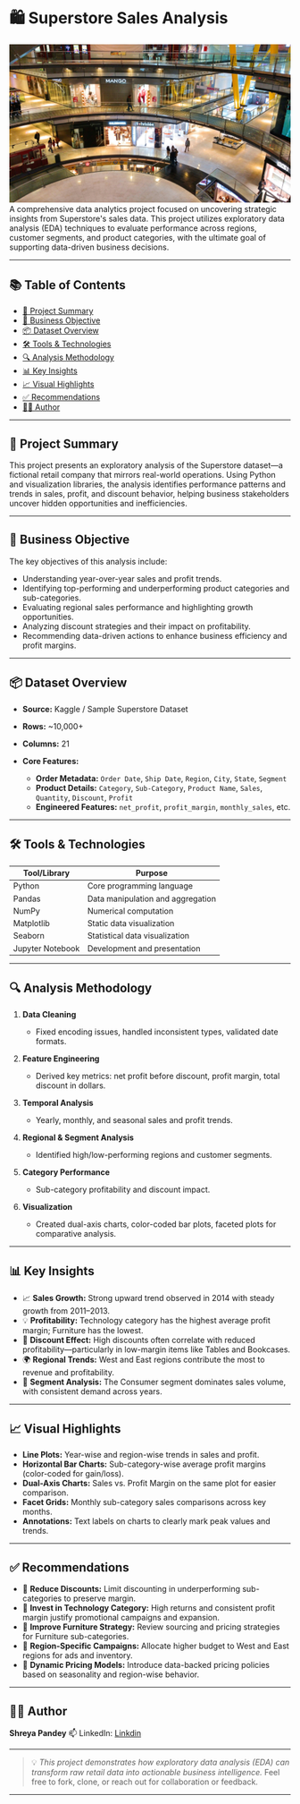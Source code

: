 # 🛍️ Superstore Sales Analysis
![Superstore_wallpaper](Dataset/store_wallpaper.jpg)
A comprehensive data analytics project focused on uncovering strategic insights from Superstore's sales data. This project utilizes exploratory data analysis (EDA) techniques to evaluate performance across regions, customer segments, and product categories, with the ultimate goal of supporting data-driven business decisions.

---

## 📚 Table of Contents

* [📌 Project Summary](#-project-summary)
* [🎯 Business Objective](#-business-objective)
* [📦 Dataset Overview](#-dataset-overview)
* [🛠️ Tools & Technologies](#-tools--technologies)
* [🔍 Analysis Methodology](#-analysis-methodology)
* [📊 Key Insights](#-key-insights)
* [📈 Visual Highlights](#-visual-highlights)
* [✅ Recommendations](#-recommendations)
* [👨‍💻 Author](#-author)

---

## 📌 Project Summary

This project presents an exploratory analysis of the Superstore dataset—a fictional retail company that mirrors real-world operations. Using Python and visualization libraries, the analysis identifies performance patterns and trends in sales, profit, and discount behavior, helping business stakeholders uncover hidden opportunities and inefficiencies.

---

## 🎯 Business Objective

The key objectives of this analysis include:

* Understanding year-over-year sales and profit trends.
* Identifying top-performing and underperforming product categories and sub-categories.
* Evaluating regional sales performance and highlighting growth opportunities.
* Analyzing discount strategies and their impact on profitability.
* Recommending data-driven actions to enhance business efficiency and profit margins.

---

## 📦 Dataset Overview

* **Source:** Kaggle / Sample Superstore Dataset
* **Rows:** \~10,000+
* **Columns:** 21
* **Core Features:**

  * **Order Metadata:** `Order Date`, `Ship Date`, `Region`, `City`, `State`, `Segment`
  * **Product Details:** `Category`, `Sub-Category`, `Product Name`, `Sales`, `Quantity`, `Discount`, `Profit`
  * **Engineered Features:** `net_profit`, `profit_margin`, `monthly_sales`, etc.

---

## 🛠️ Tools & Technologies

| Tool/Library     | Purpose                           |
| ---------------- | --------------------------------- |
| Python           | Core programming language         |
| Pandas           | Data manipulation and aggregation |
| NumPy            | Numerical computation             |
| Matplotlib       | Static data visualization         |
| Seaborn          | Statistical data visualization    |
| Jupyter Notebook | Development and presentation      |

---

## 🔍 Analysis Methodology

1. **Data Cleaning**

   * Fixed encoding issues, handled inconsistent types, validated date formats.
2. **Feature Engineering**

   * Derived key metrics: net profit before discount, profit margin, total discount in dollars.
3. **Temporal Analysis**

   * Yearly, monthly, and seasonal sales and profit trends.
4. **Regional & Segment Analysis**

   * Identified high/low-performing regions and customer segments.
5. **Category Performance**

   * Sub-category profitability and discount impact.
6. **Visualization**

   * Created dual-axis charts, color-coded bar plots, faceted plots for comparative analysis.

---

## 📊 Key Insights

* 📈 **Sales Growth:** Strong upward trend observed in 2014 with steady growth from 2011–2013.
* 💡 **Profitability:** Technology category has the highest average profit margin; Furniture has the lowest.
* 🔻 **Discount Effect:** High discounts often correlate with reduced profitability—particularly in low-margin items like Tables and Bookcases.
* 🌍 **Regional Trends:** West and East regions contribute the most to revenue and profitability.
* 👥 **Segment Analysis:** The Consumer segment dominates sales volume, with consistent demand across years.

---

## 📈 Visual Highlights

* **Line Plots:** Year-wise and region-wise trends in sales and profit.
* **Horizontal Bar Charts:** Sub-category-wise average profit margins (color-coded for gain/loss).
* **Dual-Axis Charts:** Sales vs. Profit Margin on the same plot for easier comparison.
* **Facet Grids:** Monthly sub-category sales comparisons across key months.
* **Annotations:** Text labels on charts to clearly mark peak values and trends.

---

## ✅ Recommendations

* 🔹 **Reduce Discounts:** Limit discounting in underperforming sub-categories to preserve margin.
* 🔹 **Invest in Technology Category:** High returns and consistent profit margin justify promotional campaigns and expansion.
* 🔹 **Improve Furniture Strategy:** Review sourcing and pricing strategies for Furniture sub-categories.
* 🔹 **Region-Specific Campaigns:** Allocate higher budget to West and East regions for ads and inventory.
* 🔹 **Dynamic Pricing Models:** Introduce data-backed pricing policies based on seasonality and region-wise behavior.

---

## 👨‍💻 Author

**Shreya Pandey**
📫 LinkedIn: [Linkdin](https://www.linkedin.com/in/shreya-pandey-97252431b/)

---

> 💡 *This project demonstrates how exploratory data analysis (EDA) can transform raw retail data into actionable business intelligence.*
> Feel free to fork, clone, or reach out for collaboration or feedback.

---
